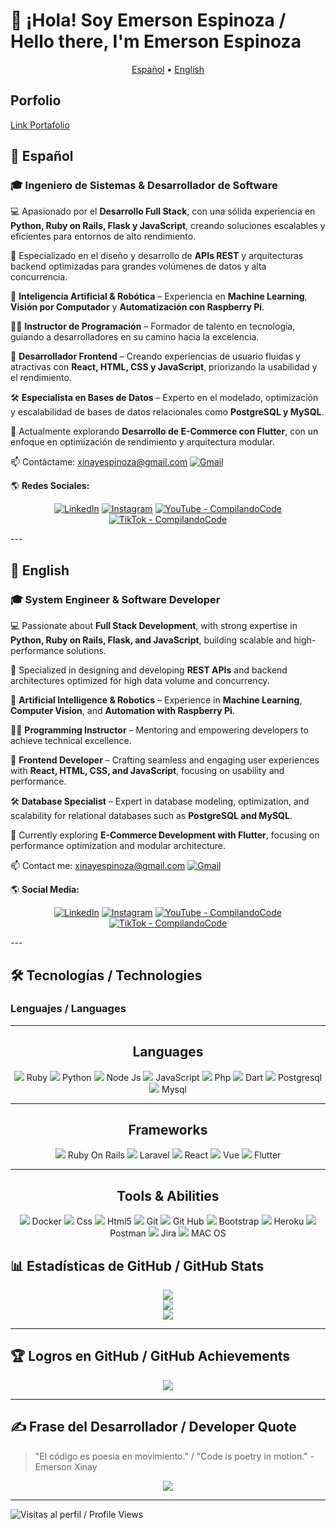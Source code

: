 # 👋 ¡Hola! Soy Emerson Espinoza / Hello there, I'm Emerson Espinoza

<p align="center">
  <a href="#espanol">Español</a> •
  <a href="#english">English</a>
</p>

## Porfolio

<a href="https://www.emersonespinoza.com" target="_blank" rel="noopener noreferrer">Link Portafolio</a>
<br>

## 📌 Español

### 🎓 **Ingeniero de Sistemas & Desarrollador de Software**

💻 Apasionado por el **Desarrollo Full Stack**, con una sólida experiencia en **Python, Ruby on Rails, Flask y JavaScript**, creando soluciones escalables y eficientes para entornos de alto rendimiento.

🔧 Especializado en el diseño y desarrollo de **APIs REST** y arquitecturas backend optimizadas para grandes volúmenes de datos y alta concurrencia.

🤖 **Inteligencia Artificial & Robótica** – Experiencia en **Machine Learning**, **Visión por Computador** y **Automatización con Raspberry Pi**.

👨‍🏫 **Instructor de Programación** – Formador de talento en tecnología, guiando a desarrolladores en su camino hacia la excelencia.

🎨 **Desarrollador Frontend** – Creando experiencias de usuario fluidas y atractivas con **React, HTML, CSS y JavaScript**, priorizando la usabilidad y el rendimiento.

🛠 **Especialista en Bases de Datos** – Experto en el modelado, optimización y escalabilidad de bases de datos relacionales como **PostgreSQL y MySQL**.

🌱 Actualmente explorando **Desarrollo de E-Commerce con Flutter**, con un enfoque en optimización de rendimiento y arquitectura modular.

📫 Contáctame: [xinayespinoza@gmail.com](mailto:xinayespinoza@gmail.com) <a href="mailto:xinayespinoza@gmail.com"><img src="https://img.icons8.com/color/32/gmail-new.png" alt="Gmail"/></a>


🌎 **Redes Sociales:**  
<p align="center">
<a href="https://www.linkedin.com/in/emersonxinay"><img src="https://img.icons8.com/color/32/linkedin.png" alt="LinkedIn"/></a>  
<a href="https://www.instagram.com/emersonxinay"><img src="https://img.icons8.com/color/32/instagram-new.png" alt="Instagram"/></a>  
<a href="https://www.youtube.com/@CompilandoCode"><img src="https://img.icons8.com/color/32/youtube-play.png" alt="YouTube - CompilandoCode"/></a>  
<a href="https://www.tiktok.com/@CompilandoCode"><img src="https://img.icons8.com/color/32/tiktok.png" alt="TikTok - CompilandoCode"/></a>
</p>  
---

## 📌 English

### 🎓 **System Engineer & Software Developer**

💻 Passionate about **Full Stack Development**, with strong expertise in **Python, Ruby on Rails, Flask, and JavaScript**, building scalable and high-performance solutions.

🔧 Specialized in designing and developing **REST APIs** and backend architectures optimized for high data volume and concurrency.

🤖 **Artificial Intelligence & Robotics** – Experience in **Machine Learning**, **Computer Vision**, and **Automation with Raspberry Pi**.

👨‍🏫 **Programming Instructor** – Mentoring and empowering developers to achieve technical excellence.

🎨 **Frontend Developer** – Crafting seamless and engaging user experiences with **React, HTML, CSS, and JavaScript**, focusing on usability and performance.

🛠 **Database Specialist** – Expert in database modeling, optimization, and scalability for relational databases such as **PostgreSQL and MySQL**.

🌱 Currently exploring **E-Commerce Development with Flutter**, focusing on performance optimization and modular architecture.

📫 Contact me: [xinayespinoza@gmail.com](mailto:xinayespinoza@gmail.com) <a href="mailto:xinayespinoza@gmail.com"><img src="https://img.icons8.com/color/32/gmail-new.png" alt="Gmail"/></a>

🌎 **Social Media:**  
<p align="center">
<a href="https://www.linkedin.com/in/emersonxinay"><img src="https://img.icons8.com/color/32/linkedin.png" alt="LinkedIn"/></a>  
<a href="https://www.instagram.com/emersonxinay"><img src="https://img.icons8.com/color/32/instagram-new.png" alt="Instagram"/></a>  
<a href="https://www.youtube.com/@CompilandoCode"><img src="https://img.icons8.com/color/32/youtube-play.png" alt="YouTube - CompilandoCode"/></a>  
<a href="https://www.tiktok.com/@CompilandoCode"><img src="https://img.icons8.com/color/32/tiktok.png" alt="TikTok - CompilandoCode"/></a>
</p>
---

## 🛠️ Tecnologías / Technologies

### **Lenguajes / Languages**


 <hr>
 <h2 align="center"> Languages </h2>
 <p align="center">
   <img src="https://img.icons8.com/ios-filled/32/fa314a/ruby-programming-language.png"/>
   Ruby
   <img src="https://img.icons8.com/color/32/python.png"/>
   Python
   <img src="https://img.icons8.com/fluency/32/node-js.png"/>
   Node Js
   <img src="https://img.icons8.com/color/32/javascript.png"/>
   JavaScript
   <img src="https://img.icons8.com/officel/32/fa314a/php-logo.png"/>
   Php
 
   <img src="https://img.icons8.com/color/32/000000/dart.png"/>
   Dart
   <img src="https://img.icons8.com/color/32/fa314a/postgreesql.png"/>
   Postgresql
   <img src="https://img.icons8.com/color/32/fa314a/mysql-logo.png"/>
   Mysql
 </p>
 <hr>
 <h2 align="center"> Frameworks </h2>
 <p align="center">
   <img src="https://img.icons8.com/windows/32/fa314a/ruby-on-rails.png"/>
   Ruby On Rails
   <img src="https://img.icons8.com/ios-filled/32/fa314a/laravel.png"/>
   Laravel
   <img src="https://img.icons8.com/officel/32/react.png"/>
   React
   <img src="https://img.icons8.com/color/32/vue-js.png"/>
   Vue
   <img src="https://img.icons8.com/color/32/000000/flutter.png"/>
   Flutter
 
 </p>
 <hr>
 
 
 
 
 <h2 align="center">Tools & Abilities</h2>
 
 <p align="center">
 
 
   <img src="https://img.icons8.com/external-tal-revivo-color-tal-revivo/32/fa314a/external-docker-a-set-of-coupled-software-as-a-service-logo-color-tal-revivo.png"/>
   Docker
   <img src="https://img.icons8.com/color/32/fa314a/css3.png"/>
   Css
   <img src="https://img.icons8.com/color/32/fa314a/html-5--v1.png"/>
   Html5
   <img src="https://img.icons8.com/color/32/fa314a/git.png"/>
   Git
   <img src="https://img.icons8.com/windows/32/000000/github.png"/>
   Git Hub
   <img src="https://img.icons8.com/color/32/000000/bootstrap.png"/>
   Bootstrap
   <img src="https://img.icons8.com/color/32/000000/heroku.png"/>
   Heroku
   <img src="https://img.icons8.com/external-tal-revivo-color-tal-revivo/32/external-postman-is-the-only-complete-api-development-environment-logo-color-tal-revivo.png"/>
   Postman
   <img src="https://img.icons8.com/color/32/jira.png"/>
   Jira
   <img src="https://img.icons8.com/ios-glyphs/32/mac-client.png"/>
   MAC OS
 </p>
 
 

## 📊 Estadísticas de GitHub / GitHub Stats

<p align="center">
  <img src="https://github-readme-stats.vercel.app/api/top-langs/?username=emersonxinay&langs_count=8&theme=algolia" />
  <br>
  <img src="https://github-readme-stats.vercel.app/api?username=emersonxinay&show_icons=true&theme=algolia&count_private=true" />
  <br>
  <img src="https://github-readme-streak-stats.herokuapp.com/?user=emersonxinay&theme=algolia&hide_border=false" />
</p>

---

## 🏆 Logros en GitHub / GitHub Achievements

<p align="center">
  <img src="https://github-profile-trophy.vercel.app/?username=emersonxinay&theme=radical&no-frame=false&no-bg=true&margin-w=4" />
</p>

---

## ✍️ Frase del Desarrollador / Developer Quote

> "El código es poesía en movimiento." / "Code is poetry in motion." - Emerson Xinay

<p align="center">
  <img src="https://quotes-github-readme.vercel.app/api?type=horizontal&theme=radical" />
</p>

---

![Visitas al perfil / Profile Views](https://komarev.com/ghpvc/?username=emersonxinay&&icon=8&color=blue)


